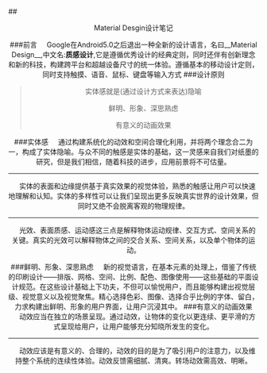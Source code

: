 ##<center>Material Desgin设计笔记


###前言 
&#160;&#160;&#160;&#160;Google在Android5.0之后退出一种全新的设计语言，名曰__Material Design__,中文名:__质感设计__,它是遵循优秀设计的经典定则，同时还伴有创新理念和新的科技，构建跨平台和超越设备尺寸的统一体验。遵循基本的移动设计定则，同时支持触摸、语音、鼠标、键盘等输入方式
###设计原则

> 实体感就是(通过设计方式来表达)隐喻<br>
> 
> 鲜明、形象、深思熟虑<br>
> 
> 有意义的动画效果<br>

###实体感
&#160;&#160;&#160;&#160;通过构建系统化的动效和空间合理化利用，并将两个理念合二为一，构成了实体隐喻。与众不同的触感是实体的基础，这一灵感来自我们对纸墨的研究，但是我们相信，随着科技的进步，应用前景将不可估量。
- - - 
&#160;&#160;&#160;&#160;实体的表面和边缘提供基于真实效果的视觉体验，熟悉的触感让用户可以快速地理解和认知。实体的多样性可以让我们呈现出更多反映真实世界的设计效果，但同时又绝不会脱离客观的物理规律。
- - -
&#160;&#160;&#160;&#160;光效、表面质感、运动感这三点是解释物体运动规律、交互方式、空间关系的关键。真实的光效可以解释物体之间的交合关系、空间关系，以及单个物体的运动。

###鲜明、形象、深思熟虑
&#160;&#160;&#160;&#160;新的视觉语言，在基本元素的处理上，借鉴了传统的印刷设计——排版、网格、空间、比例、配色、图像使用——这些基础的平面设计规范。在这些设计基础上下功夫，不但可以愉悦用户，而且能够构建出视觉层级、视觉意义以及视觉聚焦。精心选择色彩、图像、选择合乎比例的字体、留白，力求构建出鲜明、形象的用户界面，让用户沉浸其中。
###有意义的动画效果
&#160;&#160;&#160;&#160;动效应当在独立的场景呈现。通过动效，让物体的变化以更连续、更平滑的方式呈现给用户，让用户能够充分知晓所发生的变化。
- - - 
&#160;&#160;&#160;&#160;动效应该是有意义的、合理的，动效的目的是为了吸引用户的注意力，以及维持整个系统的连续性体验。动效反馈需细腻、清爽。转场动效需高效、明晰。


